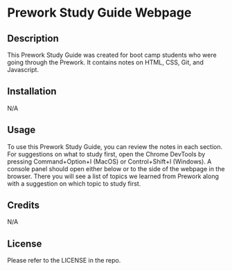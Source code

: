 # Prework Study Guide Webpage

## Description

This Prework Study Guide was created for boot camp students who were going through the Prework. It contains notes on HTML, CSS, Git, and Javascript.

## Installation

N/A

## Usage

To use this Prework Study Guide, you can review the notes in each section. For suggestions on what to study first, open the Chrome DevTools by pressing Command+Option+I (MacOS) or Control+Shift+I (Windows). A console panel should open either below or to the side of the webpage in the browser. There you will see a list of topics we learned from Prework along with a suggestion on which topic to study first. 

## Credits

N/A

## License

Please refer to the LICENSE in the repo.